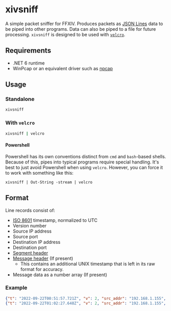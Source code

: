# xivsniff
A simple packet sniffer for FFXIV.
Produces packets as [JSON Lines](https://jsonlines.org/) data to be piped into other programs.
Data can also be piped to a file for future processing. `xivsniff` is designed to be used with
[`velcro`](https://github.com/velcro-xiv/velcro).

## Requirements
* .NET 6 runtime
* WinPcap or an equivalent driver such as [npcap](https://npcap.com/)

## Usage

### Standalone
```zsh
xivsniff
```

### With `velcro`
```zsh
xivsniff | velcro
```

#### Powershell
Powershell has its own conventions distinct from `cmd` and `bash`-based shells. Because of this, pipes into typical programs require special handling. It's best to just avoid Powershell when using `velcro`. However, you can force it to work with something like this:
```pwsh
xivsniff | Out-String -stream | velcro
```

## Format
Line records consist of:
* [ISO 8601](https://en.wikipedia.org/wiki/ISO_8601) timestamp, normalized to UTC
* Version number
* Source IP address
* Source port
* Destination IP address
* Destination port
* [Segment header](https://github.com/SapphireServer/Sapphire/blob/develop/src/common/Network/CommonNetwork.h#L80-L106)
* [Message header](https://github.com/SapphireServer/Sapphire/blob/develop/src/common/Network/CommonNetwork.h#L148-L169) (If present)
  * This contains an additional UNIX timestamp that is left in its raw format for accuracy.
* Message data as a number array (If present)

### Example
```json lines
{"t": "2022-09-22T00:51:57.721Z", "v": 2, "src_addr": "192.168.1.155", "src_port": 55321, "dst_addr": "203.0.113.18", "dst_port": 54651, "segment_header": {"size": 64, "source_actor": 1002945421, "target_actor": 1002945421, "type": 3}, "message_header": {"opcode": 645, "server": 2312, "timestamp": 1663807917}, "message_data": [115, 111, 109, 101, 66, 79, 68, 89, 32, 111, 110, 99, 101, 32, 116, 111, 108, 100, 32, 109, 101, 32, 116, 104, 101, 0, 0, 0, 0, 0, 0, 0]}
{"t": "2022-09-22T01:02:27.648Z", "v": 2, "src_addr": "192.168.1.155", "src_port": 55321, "dst_addr": "203.0.113.18", "dst_port": 54651, "segment_header": {"size": 64, "source_actor": 1002945421, "target_actor": 1002945421, "type": 3}, "message_header": {"opcode": 645, "server": 2312, "timestamp": 1663808547}, "message_data": [119, 111, 114, 108, 100, 32, 119, 97, 115, 32, 103, 111, 110, 110, 97, 32, 114, 111, 108, 108, 32, 109, 101, 0, 0, 0, 0, 0, 0, 0, 0, 0]}
```

